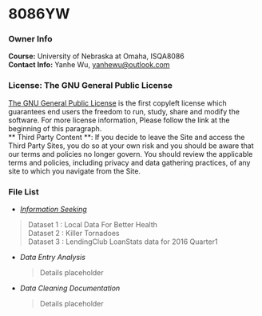 # 8086YW

### Owner Info
**Course:** University of Nebraska at Omaha, ISQA8086  
**Contact Info:** Yanhe Wu, yanhewu@outlook.com

### License: The GNU General Public License
[The GNU General Public License][GNU] is the first copyleft license which guarantees end users the freedom to run, study, share and modify the software. For more license information, Please follow the link at the beginning of this paragraph.  
** Third Party Content **:  If you decide to leave the Site and access the Third Party Sites, you do so at your own risk and you should be aware that our terms and policies no longer govern. You should review the applicable terms and policies, including privacy and data gathering practices, of any site to which you navigate from the Site.

[GNU]: https://en.wikipedia.org/wiki/GNU_General_Public_License


### File List
 * [_Information Seeking_](https://github.com/Yanhe05/8086YW/blob/master/InformationSeeking.md)
 
 >Dataset 1 : Local Data For Better Health  
     Dataset 2 : Killer Tornadoes  
     Dataset 3 : LendingClub LoanStats data for 2016 Quarter1
    
 * _Data Entry Analysis_  
 
     >Details placeholder
 * _Data Cleaning Documentation_  
 
     >Details placeholder
